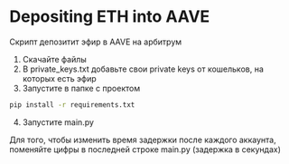 # Depositing ETH into AAVE
Скрипт депозитит эфир в AAVE на арбитрум
  1) Скачайте файлы
  2) В private_keys.txt добавьте свои private keys от кошельков, на которых есть эфир
  3) Запустите в папке с проектом 
```sh 
pip install -r requirements.txt 
```
  4) Запустите main.py
  
Для того, чтобы изменить время задержки после каждого аккаунта, поменяйте цифры в последней строке main.py (задержка в секундах)
